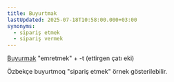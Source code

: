 ```yaml
---
title: Buyurtmak
lastUpdated: 2025-07-18T10:58:00.000+03:00
synonyms:
  - sipariş etmek
  - sipariş vermek
---
```

[Buyurmak](/sozluk/buyurmak) "emretmek" + -t (ettirgen çatı eki)

Özbekçe buyurtmoq "sipariş etmek" örnek gösterilebilir.
